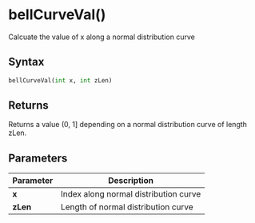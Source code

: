 # bellCurveVal()
Calcuate the value of x along a normal distribution curve

## Syntax
```python
bellCurveVal(int x, int zLen)
```

## Returns
Returns a value (0, 1] depending on a normal distribution curve of length zLen.

## Parameters
|Parameter      |Description                                                            |
|---------------|-----------------------------------------------------------------------|
|**x**   |Index along normal distribution curve|
|**zLen**   |Length of normal distribution curve|